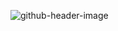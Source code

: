 ![github-header-image](https://github.com/user-attachments/assets/9780abc1-d1f4-4cb9-ae43-1f1fda940daf)

